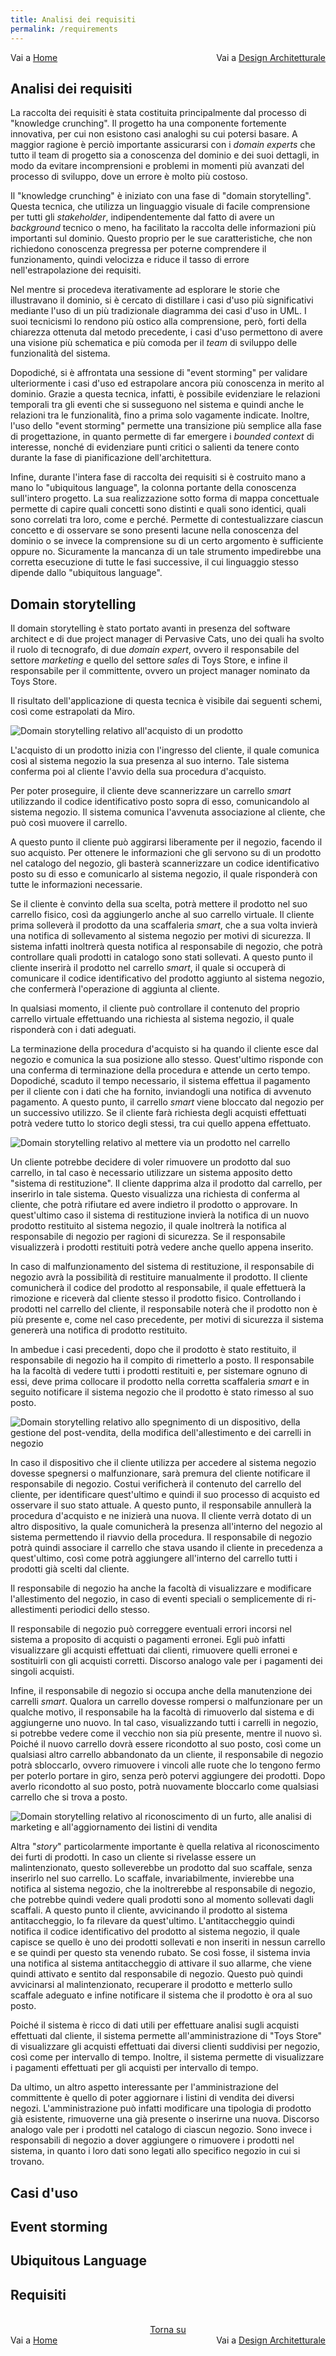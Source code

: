 ```yaml
---
title: Analisi dei requisiti
permalink: /requirements
---
```


<div>
    <div style="width: 50%; float: left">Vai a <a href="/toys-store/">Home</a></div>
    <div style="width: 50%; float: right; text-align: right">Vai a <a href="/toys-store/architectural_design">Design Architetturale</a></div>
</div>
<br/>

## Analisi dei requisiti

La raccolta dei requisiti è stata costituita principalmente dal processo di "knowledge crunching". Il progetto ha una componente
fortemente innovativa, per cui non esistono casi analoghi su cui potersi basare. A maggior ragione è perciò importante assicurarsi
con i _domain experts_ che tutto il team di progetto sia a conoscenza del dominio e dei suoi dettagli, in modo da evitare
incomprensioni e problemi in momenti più avanzati del processo di sviluppo, dove un errore è molto più costoso.

Il "knowledge crunching" è iniziato con una fase di "domain storytelling". Questa tecnica, che utilizza un linguaggio visuale di
facile comprensione per tutti gli _stakeholder_, indipendentemente dal fatto di avere un _background_ tecnico o meno, ha facilitato
la raccolta delle informazioni più importanti sul dominio. Questo proprio per le sue caratteristiche, che non richiedono conoscenza
pregressa per poterne comprendere il funzionamento, quindi velocizza e riduce il tasso di errore nell'estrapolazione dei requisiti.

Nel mentre si procedeva iterativamente ad esplorare le storie che illustravano il dominio, si è cercato di distillare i casi d'uso
più significativi mediante l'uso di un più tradizionale diagramma dei casi d'uso in UML. I suoi tecnicismi lo rendono più ostico
alla comprensione, però, forti della chiarezza ottenuta dal metodo precedente, i casi d'uso permettono di avere una visione più
schematica e più comoda per il _team_ di sviluppo delle funzionalità del sistema.

Dopodiché, si è affrontata una sessione di "event storming" per validare ulteriormente i casi d'uso ed estrapolare ancora più
conoscenza in merito al dominio. Grazie a questa tecnica, infatti, è possibile evidenziare le relazioni temporali tra gli eventi
che si susseguono nel sistema e quindi anche le relazioni tra le funzionalità, fino a prima solo vagamente indicate. Inoltre, l'uso
dello "event storming" permette una transizione più semplice alla fase di progettazione, in quanto permette di far emergere i
_bounded context_ di interesse, nonché di evidenziare punti critici o salienti da tenere conto durante la fase di pianificazione
dell'architettura.

Infine, durante l'intera fase di raccolta dei requisiti si è costruito mano a mano lo "ubiquitous language", la colonna portante
della conoscenza sull'intero progetto. La sua realizzazione sotto forma di mappa concettuale permette di capire quali concetti
sono distinti e quali sono identici, quali sono correlati tra loro, come e perché. Permette di contestualizzare ciascun concetto
e di osservare se sono presenti lacune nella conoscenza del dominio o se invece la comprensione su di un certo argomento è sufficiente
oppure no. Sicuramente la mancanza di un tale strumento impedirebbe una corretta esecuzione di tutte le fasi successive, il cui
linguaggio stesso dipende dallo "ubiquitous language".

## Domain storytelling

Il domain storytelling è stato portato avanti in presenza del software architect e di due project manager di Pervasive Cats, uno
dei quali ha svolto il ruolo di tecnografo, di due _domain expert_, ovvero il responsabile del settore _marketing_ e quello del
settore _sales_ di Toys Store, e infine il responsabile per il committente, ovvero un project manager nominato da Toys Store.

Il risultato dell'applicazione di questa tecnica è visibile dai seguenti schemi, così come estrapolati da Miro.

![Domain storytelling relativo all'acquisto di un prodotto](/toys-store/images/DS1.jpg)

L'acquisto di un prodotto inizia con l'ingresso del cliente, il quale comunica così al sistema negozio la sua presenza al suo
interno. Tale sistema conferma poi al cliente l'avvio della sua procedura d'acquisto.

Per poter proseguire, il cliente deve scannerizzare un carrello _smart_ utilizzando il codice identificativo posto sopra di esso,
comunicandolo al sistema negozio. Il sistema comunica l'avvenuta associazione al cliente, che può così muovere il carrello.

A questo punto il cliente può aggirarsi liberamente per il negozio, facendo il suo acquisto. Per ottenere le informazioni che gli
servono su di un prodotto nel catalogo del negozio, gli basterà scannerizzare un codice identificativo posto su di esso e
comunicarlo al sistema negozio, il quale risponderà con tutte le informazioni necessarie.

Se il cliente è convinto della sua scelta, potrà mettere il prodotto nel suo carrello fisico, così da aggiungerlo anche al suo
carrello virtuale. Il cliente prima solleverà il prodotto da una scaffaleria _smart_, che a sua volta invierà una notifica di
sollevamento al sistema negozio per motivi di sicurezza. Il sistema infatti inoltrerà questa notifica al responsabile di negozio,
che potrà controllare quali prodotti in catalogo sono stati sollevati. A questo punto il cliente inserirà il prodotto nel carrello
_smart_, il quale si occuperà di comunicare il codice identificativo del prodotto aggiunto al sistema negozio, che confermerà
l'operazione di aggiunta al cliente.

In qualsiasi momento, il cliente può controllare il contenuto del proprio carrello virtuale effettuando una richiesta al sistema
negozio, il quale risponderà con i dati adeguati.

La terminazione della procedura d'acquisto si ha quando il cliente esce dal negozio e comunica la sua posizione allo stesso.
Quest'ultimo risponde con una conferma di terminazione della procedura e attende un certo tempo. Dopodiché, scaduto il tempo
necessario, il sistema effettua il pagamento per il cliente con i dati che ha fornito, inviandogli una notifica di avvenuto
pagamento. A questo punto, il carrello _smart_ viene bloccato dal negozio per un successivo utilizzo. Se il cliente farà richiesta
degli acquisti effettuati potrà vedere tutto lo storico degli stessi, tra cui quello appena effettuato.

![Domain storytelling relativo al mettere via un prodotto nel carrello](/toys-store/images/DS2.jpg)

Un cliente potrebbe decidere di voler rimuovere un prodotto dal suo carrello, in tal caso è necessario utilizzare un sistema
apposito detto "sistema di restituzione". Il cliente dapprima alza il prodotto dal carrello, per inserirlo in tale sistema. Questo
visualizza una richiesta di conferma al cliente, che potrà rifiutare ed avere indietro il prodotto o approvare. In quest'ultimo
caso il sistema di restituzione invierà la notifica di un nuovo prodotto restituito al sistema negozio, il quale inoltrerà la
notifica al responsabile di negozio per ragioni di sicurezza. Se il responsabile visualizzerà i prodotti restituiti potrà vedere
anche quello appena inserito.

In caso di malfunzionamento del sistema di restituzione, il responsabile di negozio avrà la possibilità di restituire
manualmente il prodotto. Il cliente comunicherà il codice del prodotto al responsabile, il quale effettuerà la rimozione e riceverà
dal cliente stesso il prodotto fisico. Controllando i prodotti nel carrello del cliente, il responsabile noterà che il prodotto
non è più presente e, come nel caso precedente, per motivi di sicurezza il sistema genererà una notifica di prodotto restituito.

In ambedue i casi precedenti, dopo che il prodotto è stato restituito, il responsabile di negozio ha il compito di rimetterlo a
posto. Il responsabile ha la facoltà di vedere tutti i prodotti restituiti e, per sistemare ognuno di essi, deve prima collocare
il prodotto nella corretta scaffaleria _smart_ e in seguito notificare il sistema negozio che il prodotto è stato rimesso al suo
posto.

![Domain storytelling relativo allo spegnimento di un dispositivo, della gestione del post-vendita, della modifica dell'allestimento e dei carrelli in negozio](/toys-store/images/DS3.jpg)

In caso il dispositivo che il cliente utilizza per accedere al sistema negozio dovesse spegnersi o malfunzionare, sarà premura
del cliente notificare il responsabile di negozio. Costui verificherà il contenuto del carrello del cliente, per identificare
quest'ultimo e quindi il suo processo di acquisto ed osservare il suo stato attuale. A questo punto, il responsabile annullerà la
procedura d'acquisto e ne inizierà una nuova. Il cliente verrà dotato di un altro dispositivo, la quale comunicherà la presenza
all'interno del negozio al sistema permettendo il riavvio della procedura. Il responsabile di negozio potrà quindi associare il
carrello che stava usando il cliente in precedenza a quest'ultimo, così come potrà aggiungere all'interno del carrello tutti i
prodotti già scelti dal cliente.

Il responsabile di negozio ha anche la facoltà di visualizzare e modificare l'allestimento del negozio, in caso di eventi speciali
o semplicemente di ri-allestimenti periodici dello stesso.

Il responsabile di negozio può correggere eventuali errori incorsi nel sistema a proposito di acquisti o pagamenti erronei.
Egli può infatti visualizzare gli acquisti effettuati dai clienti, rimuovere quelli erronei e sostituirli con gli acquisti corretti.
Discorso analogo vale per i pagamenti dei singoli acquisti.

Infine, il responsabile di negozio si occupa anche della manutenzione dei carrelli _smart_. Qualora un carrello dovesse rompersi
o malfunzionare per un qualche motivo, il responsabile ha la facoltà di rimuoverlo dal sistema e di aggiungerne uno nuovo. In tal
caso, visualizzando tutti i carrelli in negozio, si potrebbe vedere come il vecchio non sia più presente, mentre il nuovo sì.
Poiché il nuovo carrello dovrà essere ricondotto al suo posto, così come un qualsiasi altro carrello abbandonato da un cliente,
il responsabile di negozio potrà sbloccarlo, ovvero rimuovere i vincoli alle ruote che lo tengono fermo per poterlo portare in giro,
senza però potervi aggiungere dei prodotti. Dopo averlo ricondotto al suo posto, potrà nuovamente bloccarlo come qualsiasi carrello
che si trova a posto.

![Domain storytelling relativo al riconoscimento di un furto, alle analisi di marketing e all'aggiornamento dei listini di vendita](/toys-store/images/DS4.jpg)

Altra "_story_" particolarmente importante è quella relativa al riconoscimento dei furti di prodotti. In caso un cliente si
rivelasse essere un malintenzionato, questo solleverebbe un prodotto dal suo scaffale, senza inserirlo nel suo carrello. Lo scaffale,
invariabilmente, invierebbe una notifica al sistema negozio, che la inoltrerebbe al responsabile di negozio, che potrebbe quindi
vedere quali prodotti sono al momento sollevati dagli scaffali. A questo punto il cliente, avvicinando il prodotto al sistema
antitaccheggio, lo fa rilevare da quest'ultimo. L'antitaccheggio quindi notifica il codice identificativo del prodotto al sistema
negozio, il quale capisce se quello è uno dei prodotti sollevati e non inseriti in nessun carrello e se quindi per questo sta
venendo rubato. Se così fosse, il sistema invia una notifica al sistema antitaccheggio di attivare il suo allarme, che viene quindi
attivato e sentito dal responsabile di negozio. Questo può quindi avvicinarsi al malintenzionato, recuperare il prodotto e metterlo
sullo scaffale adeguato e infine notificare il sistema che il prodotto è ora al suo posto.

Poiché il sistema è ricco di dati utili per effettuare analisi sugli acquisti effettuati dal cliente, il sistema permette
all'amministrazione di "Toys Store" di visualizzare gli acquisti effettuati dai diversi clienti suddivisi per negozio, così come
per intervallo di tempo. Inoltre, il sistema permette di visualizzare i pagamenti effettuati per gli acquisti per intervallo di
tempo.

Da ultimo, un altro aspetto interessante per l'amministrazione del committente è quello di poter aggiornare i listini di vendita
dei diversi negozi. L'amministrazione può infatti modificare una tipologia di prodotto già esistente, rimuoverne una già presente
o inserirne una nuova. Discorso analogo vale per i prodotti nel catalogo di ciascun negozio. Sono invece i responsabili di negozio
a dover aggiungere o rimuovere i prodotti nel sistema, in quanto i loro dati sono legati allo specifico negozio in cui si trovano.

## Casi d'uso

## Event storming

## Ubiquitous Language

## Requisiti

<br/>
<div>
    <div style="text-align: center"><a href="#analisi-dei-requisiti">Torna su</a></div>
    <div style="width: 50%; float: left">Vai a <a href="/toys-store/">Home</a></div>
    <div style="width: 50%; float: right; text-align: right">Vai a <a href="/toys-store/architectural_design">Design Architetturale</a></div>
</div>
<br/>
